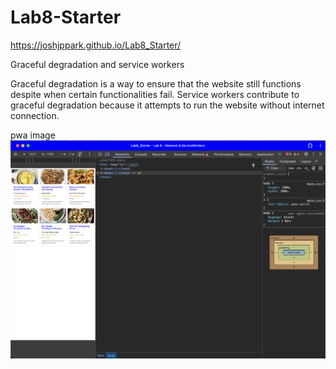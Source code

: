 # Lab8-Starter

https://joshjppark.github.io/Lab8_Starter/

Graceful degradation and service workers
 
Graceful degradation is a way to ensure that the website still functions despite when certain functionalities fail. Service workers contribute to graceful degradation because it attempts to run the website without internet connection.

pwa image
![image](pwa.png)